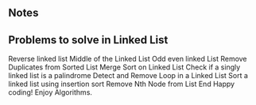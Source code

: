 ## Notes 








## Problems to solve in Linked List

Reverse linked list
Middle of the Linked List
Odd even linked List
Remove Duplicates from Sorted List
Merge Sort on Linked List
Check if a singly linked list is a palindrome
Detect and Remove Loop in a Linked List
Sort a linked list using insertion sort
Remove Nth Node from List End
Happy coding! Enjoy Algorithms.
